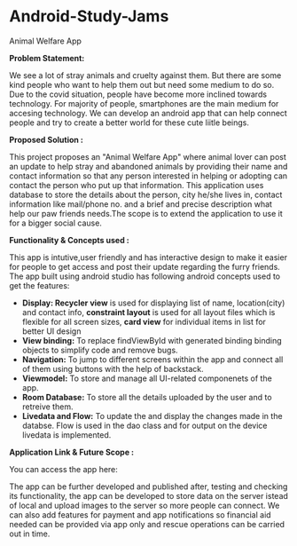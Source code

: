 # Android-Study-Jams

Animal Welfare App

<b> Problem Statement: </b>

We see a lot of stray animals and cruelty against them. But there are some kind people who want to help them out but need some medium to do so. Due to the covid situation, people have become more inclined towards technology. For majority of people, smartphones are the main medium for accesing technology. We can develop an android app that can help connect people and try to create a better world for these cute liitle beings.

<b> Proposed Solution : </b>

This project proposes an "Animal Welfare App" where animal lover can post an update to help stray and abandoned animals by providing their name and contact information so that any person interested in helping or adopting can contact the person who put up that information. This application uses database to store the details about the person, city he/she lives in, contact information like mail/phone no. and a brief and precise description what help our paw friends needs.The scope is to extend the application to use it for a bigger social cause.

<b> Functionality & Concepts used : </b>

This app is intutive,user friendly and has interactive design to make it easier for people to get access and post their update regarding the furry friends. The app built using android studio has following android concepts used to get the features:
- <b>Display: Recycler view</b> is used for displaying list of name, location(city) and contact info, <b>constraint layout</b> is used for all layout files which is flexible for all screen sizes, <b>card view</b> for individual items in list for better UI design 
- <b>View binding:</b> To replace findViewById with generated binding binding objects to simplify code and remove bugs. 
- <b>Navigation:</b> To jump to different screens within the app and connect all of them using buttons with the help of backstack.
- <b>Viewmodel:</b> To store and manage all UI-related componenets of the app.
- <b>Room Database:</b> To store all the details uploaded by the user and to retreive them.
- <b>Livedata and Flow:</b> To update the and display the changes made in the databse. Flow is used in the dao class and for output on the device livedata is implemented.

<b> Application Link & Future Scope : </b>

You can access the app here: 

The app can be further developed and published after, testing and checking its functionality, the app can be developed to store data on the server istead of local and upload images to the server so more people can connect. We can also add features for payment and app notifications so financial aid needed can be provided via app only and rescue operations can be carried out in time. 